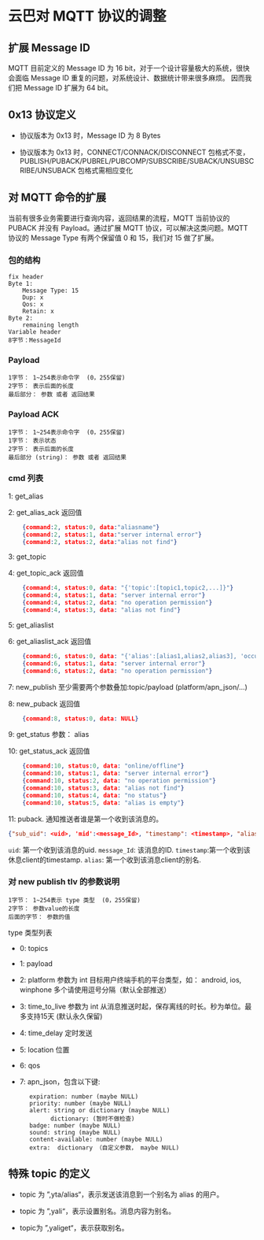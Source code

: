 # 云巴对 MQTT 协议的调整

## 扩展 Message ID

MQTT 目前定义的 Message ID 为 16 bit，对于一个设计容量极大的系统，很快会面临 Message ID 重复的问题，对系统设计、数据统计带来很多麻烦。 因而我们把 Message ID 扩展为 64 bit。

## 0x13 协议定义

* 协议版本为 0x13 时，Message ID 为 8 Bytes

* 协议版本为 0x13 时，CONNECT/CONNACK/DISCONNECT 包格式不变，PUBLISH/PUBACK/PUBREL/PUBCOMP/SUBSCRIBE/SUBACK/UNSUBSCRIBE/UNSUBACK 包格式需相应变化

## 对 MQTT 命令的扩展

当前有很多业务需要进行查询内容，返回结果的流程，MQTT 当前协议的 PUBACK 并没有 Payload。通过扩展 MQTT 协议，可以解决这类问题。MQTT 协议的 Message Type 有两个保留值 0 和 15，我们对 15 做了扩展。

### 包的结构

```
fix header
Byte 1: 
    Message Type: 15
    Dup: x
    Qos: x
    Retain: x
Byte 2:
    remaining length
Variable header
8字节：MessageId
```

### Payload

```
1字节： 1~254表示命令字  (0，255保留)
2字节： 表示后面的长度
最后部分： 参数 或者 返回结果
```

### Payload ACK

```
1字节： 1~254表示命令字  (0，255保留)
1字节： 表示状态
2字节： 表示后面的长度
最后部分 (string)： 参数 或者 返回结果
```

### cmd 列表

1: get_alias

2: get_alias_ack
返回值

```json
    {command:2, status:0, data:"aliasname"}
    {command:2, status:1, data:"server internal error"}
    {command:2, status:2, data:"alias not find"}
```

3: get_topic

4: get_topic_ack
返回值

```json
    {command:4, status:0, data: "{'topic':[topic1,topic2,...]}"}
    {command:4, status:1, data: "server internal error"}
    {command:4, status:2, data: "no operation permission"}
    {command:4, status:3, data: "alias not find"}
```

5: get_aliaslist

6: get_aliaslist_ack
返回值

```json
    {command:6, status:0, data: "{'alias':[alias1,alias2,alias3], 'occupancy': alias_length}"}
    {command:6, status:1, data: "server internal error"}
    {command:6, status:2, data: "no operation permission"}
```

7: new_publish 至少需要两个参数叠加:topic/payload (platform/apn_json/...)

8: new_puback
返回值

```json
    {command:8, status:0, data: NULL}
```

9: get_status
参数： alias

10: get_status_ack
返回值

```json
    {command:10, status:0, data: "online/offline"}
    {command:10, status:1, data: "server internal error"}
    {command:10, status:2, data: "no operation permission"}
    {command:10, status:3, data: "alias not find"}
    {command:10, status:4, data: "no status"}
    {command:10, status:5, data: "alias is empty"}
```

11: puback. 通知推送者谁是第一个收到该消息的。

```json
{"sub_uid": <uid>, 'mid':<message_Id>, "timestamp": <timestamp>, "alias":<aliasName>}
```

`uid`: 第一个收到该消息的uid.
`message_Id`: 该消息的ID.
`timestamp`:第一个收到该休息client的timestamp.
`alias`: 第一个收到该消息client的别名.

### 对 new publish tlv 的参数说明

```
1字节： 1~254表示 type 类型  (0，255保留)
2字节： 参数value的长度
后面的字节： 参数的值
```

type 类型列表

* 0: topics

* 1: payload

* 2: platform 参数为 int
目标用户终端手机的平台类型，如： android, ios, winphone 多个请使用逗号分隔（默认全部推送）

* 3: time_to_live 参数为 int 从消息推送时起，保存离线的时长。秒为单位。最多支持15天 (默认永久保留)

* 4: time_delay 定时发送

* 5: location 位置

* 6: qos

* 7: apn_json，包含以下键:

```
      expiration: number (maybe NULL)
      priority: number (maybe NULL)
      alert: string or dictionary (maybe NULL) 
            dictionary: (暂时不做检查)  
      badge: number (maybe NULL)
      sound: string (maybe NULL)
      content-available: number (maybe NULL)
      extra:  dictionary （自定义参数， maybe NULL)
```

## 特殊 topic 的定义

* topic 为 ”,yta/alias“，表示发送该消息到一个别名为 alias 的用户。

* topic 为 ”,yali“，表示设置别名。消息内容为别名。

* topic为 ”,yaliget“，表示获取别名。


